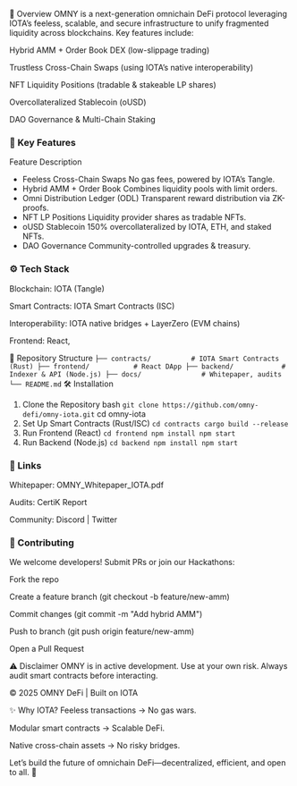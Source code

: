 📌 Overview
OMNY is a next-generation omnichain DeFi protocol leveraging IOTA’s feeless, scalable, and secure infrastructure to unify fragmented liquidity across blockchains. Key features include:

Hybrid AMM + Order Book DEX (low-slippage trading)

Trustless Cross-Chain Swaps (using IOTA’s native interoperability)

NFT Liquidity Positions (tradable & stakeable LP shares)

Overcollateralized Stablecoin (oUSD)

DAO Governance & Multi-Chain Staking

### 🚀 Key Features
Feature	Description
- Feeless Cross-Chain Swaps	No gas fees, powered by IOTA’s Tangle.
- Hybrid AMM + Order Book	Combines liquidity pools with limit orders.
- Omni Distribution Ledger (ODL)	Transparent reward distribution via ZK-proofs.
- NFT LP Positions	Liquidity provider shares as tradable NFTs.
- oUSD Stablecoin	150% overcollateralized by IOTA, ETH, and staked NFTs.
- DAO Governance	Community-controlled upgrades & treasury.

### ⚙️ Tech Stack
Blockchain: IOTA (Tangle)

Smart Contracts: IOTA Smart Contracts (ISC)

Interoperability: IOTA native bridges + LayerZero (EVM chains)

Frontend: React,

📂 Repository Structure
`
├── contracts/          # IOTA Smart Contracts (Rust)
├── frontend/           # React DApp
├── backend/            # Indexer & API (Node.js)
├── docs/               # Whitepaper, audits
└── README.md
`
🛠️ Installation
1. Clone the Repository
bash
`git clone https://github.com/omny-defi/omny-iota.git`
cd omny-iota
2. Set Up Smart Contracts (Rust/ISC)
`
cd contracts
cargo build --release
`
3. Run Frontend (React)
`
cd frontend
npm install
npm start
`
4. Run Backend (Node.js)
`
cd backend
npm install
npm start
`
### 🔗 Links

Whitepaper: OMNY_Whitepaper_IOTA.pdf

Audits: CertiK Report

Community: Discord | Twitter

### 🤝 Contributing
We welcome developers! Submit PRs or join our Hackathons:

Fork the repo

Create a feature branch (git checkout -b feature/new-amm)

Commit changes (git commit -m "Add hybrid AMM")

Push to branch (git push origin feature/new-amm)

Open a Pull Request

⚠️ Disclaimer
OMNY is in active development. Use at your own risk. Always audit smart contracts before interacting.

© 2025 OMNY DeFi | Built on IOTA

✨ Why IOTA?
Feeless transactions → No gas wars.

Modular smart contracts → Scalable DeFi.

Native cross-chain assets → No risky bridges.

Let’s build the future of omnichain DeFi—decentralized, efficient, and open to all. 🚀
